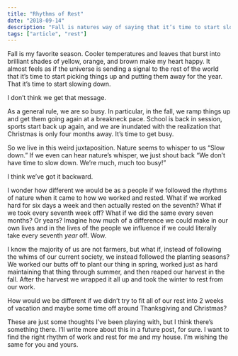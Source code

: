 ```yaml
---
title: "Rhythms of Rest"
date: "2018-09-14"
description: "Fall is natures way of saying that it’s time to start slowing down."
tags: ["article", "rest"]
---
```


Fall is my favorite season. Cooler temperatures and leaves that burst into brilliant shades of yellow, orange, and brown make my heart happy. It almost feels as if the universe is sending a signal to the rest of the world that it’s time to start picking things up and putting them away for the year. That it’s time to start slowing down.

I don’t think we get that message.

As a general rule, we are so busy. In particular, in the fall, we ramp things up and get them going again at a breakneck pace. School is back in session, sports start back up again, and we are inundated with the realization that Christmas is only four months away. It’s time to get busy.

So we live in this weird juxtaposition. Nature seems to whisper to us “Slow down.” If we even can hear nature’s whisper, we just shout back “We don’t have time to slow down. We’re much, much too busy!”

I think we’ve got it backward.

I wonder how different we would be as a people if we followed the rhythms of nature when it came to how we worked and rested. What if we worked hard for six days a week and then actually rested on the seventh? What if we took every seventh week off? What if we did the same every seven months? Or years? Imagine how much of a difference we could make in our own lives and in the lives of the people we influence if we could literally take every seventh _year_ off. Wow.

I know the majority of us are not farmers, but what if, instead of following the whims of our current society, we instead followed the planting seasons? We worked our butts off to plant our thing in spring, worked just as hard maintaining that thing through summer, and then reaped our harvest in the fall. After the harvest we wrapped it all up and took the winter to rest from our work.

How would we be different if we didn’t try to fit all of our rest into 2 weeks of vacation and maybe some time off around Thanksgiving and Christmas?

These are just some thoughts I’ve been playing with, but I think there’s something there. I’ll write more about this in a future post, for sure. I want to find the right rhythm of work and rest for me and my house. I’m wishing the same for you and yours.
